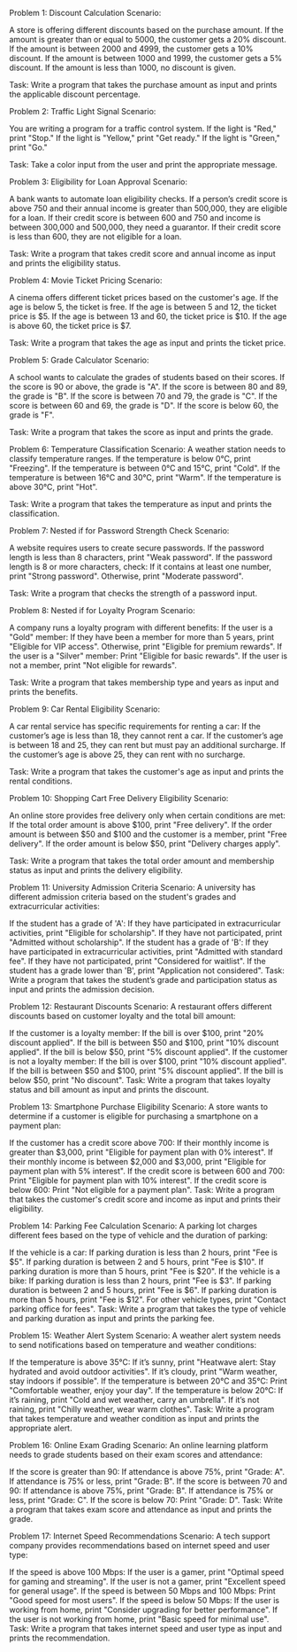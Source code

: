 Problem 1: Discount Calculation Scenario:

A store is offering different discounts based on the purchase amount.
If the amount is greater than or equal to 5000, the customer gets a 20% discount.
If the amount is between 2000 and 4999, the customer gets a 10% discount.
If the amount is between 1000 and 1999, the customer gets a 5% discount.
If the amount is less than 1000, no discount is given.

Task: Write a program that takes the purchase amount as input and prints the applicable discount percentage.

Problem 2: Traffic Light Signal Scenario:

You are writing a program for a traffic control system.
If the light is "Red," print "Stop."
If the light is "Yellow," print "Get ready."
If the light is "Green," print "Go."

Task: Take a color input from the user and print the appropriate message.

Problem 3: Eligibility for Loan Approval Scenario:

A bank wants to automate loan eligibility checks.
If a person’s credit score is above 750 and their annual income is greater than 500,000, they are eligible for a loan.
If their credit score is between 600 and 750 and income is between 300,000 and 500,000, they need a guarantor.
If their credit score is less than 600, they are not eligible for a loan.

Task: Write a program that takes credit score and annual income as input and prints the eligibility status.

Problem 4: Movie Ticket Pricing Scenario:

A cinema offers different ticket prices based on the customer's age.
If the age is below 5, the ticket is free.
If the age is between 5 and 12, the ticket price is $5.
If the age is between 13 and 60, the ticket price is $10.
If the age is above 60, the ticket price is $7.

Task: Write a program that takes the age as input and prints the ticket price.

Problem 5: Grade Calculator Scenario:

A school wants to calculate the grades of students based on their scores.
If the score is 90 or above, the grade is "A".
If the score is between 80 and 89, the grade is "B".
If the score is between 70 and 79, the grade is "C".
If the score is between 60 and 69, the grade is "D".
If the score is below 60, the grade is "F".

Task: Write a program that takes the score as input and prints the grade.

Problem 6: Temperature Classification Scenario: A weather station needs to classify temperature ranges.
If the temperature is below 0°C, print "Freezing".
If the temperature is between 0°C and 15°C, print "Cold".
If the temperature is between 16°C and 30°C, print "Warm".
If the temperature is above 30°C, print "Hot".

Task: Write a program that takes the temperature as input and prints the classification.

Problem 7: Nested if for Password Strength Check Scenario:

A website requires users to create secure passwords.
If the password length is less than 8 characters, print "Weak password".
If the password length is 8 or more characters, check:
If it contains at least one number, print "Strong password".
Otherwise, print "Moderate password".

Task: Write a program that checks the strength of a password input.

Problem 8: Nested if for Loyalty Program Scenario:

A company runs a loyalty program with different benefits:
If the user is a "Gold" member:
If they have been a member for more than 5 years, print "Eligible for VIP access".
Otherwise, print "Eligible for premium rewards".
If the user is a "Silver" member:
Print "Eligible for basic rewards".
If the user is not a member, print "Not eligible for rewards".

Task: Write a program that takes membership type and years as input and prints the benefits.

Problem 9: Car Rental Eligibility Scenario:

A car rental service has specific requirements for renting a car:
If the customer’s age is less than 18, they cannot rent a car.
If the customer’s age is between 18 and 25, they can rent but must pay an additional surcharge.
If the customer’s age is above 25, they can rent with no surcharge.

Task: Write a program that takes the customer's age as input and prints the rental conditions.

Problem 10: Shopping Cart Free Delivery Eligibility Scenario:

An online store provides free delivery only when certain conditions are met:
If the total order amount is above $100, print "Free delivery".
If the order amount is between $50 and $100 and the customer is a member, print "Free delivery".
If the order amount is below $50, print "Delivery charges apply".

Task: Write a program that takes the total order amount and membership status as input and prints the delivery eligibility.


Problem 11: University Admission Criteria
Scenario: A university has different admission criteria based on the student's grades and extracurricular activities:

If the student has a grade of 'A':
If they have participated in extracurricular activities, print "Eligible for scholarship".
If they have not participated, print "Admitted without scholarship".
If the student has a grade of 'B':
If they have participated in extracurricular activities, print "Admitted with standard fee".
If they have not participated, print "Considered for waitlist".
If the student has a grade lower than 'B', print "Application not considered".
Task: Write a program that takes the student’s grade and participation status as input and prints the admission decision.

Problem 12: Restaurant Discounts
Scenario: A restaurant offers different discounts based on customer loyalty and the total bill amount:

If the customer is a loyalty member:
If the bill is over $100, print "20% discount applied".
If the bill is between $50 and $100, print "10% discount applied".
If the bill is below $50, print "5% discount applied".
If the customer is not a loyalty member:
If the bill is over $100, print "10% discount applied".
If the bill is between $50 and $100, print "5% discount applied".
If the bill is below $50, print "No discount".
Task: Write a program that takes loyalty status and bill amount as input and prints the discount.

Problem 13: Smartphone Purchase Eligibility
Scenario: A store wants to determine if a customer is eligible for purchasing a smartphone on a payment plan:

If the customer has a credit score above 700:
If their monthly income is greater than $3,000, print "Eligible for payment plan with 0% interest".
If their monthly income is between $2,000 and $3,000, print "Eligible for payment plan with 5% interest".
If the credit score is between 600 and 700:
Print "Eligible for payment plan with 10% interest".
If the credit score is below 600:
Print "Not eligible for a payment plan".
Task: Write a program that takes the customer's credit score and income as input and prints their eligibility.

Problem 14: Parking Fee Calculation
Scenario: A parking lot charges different fees based on the type of vehicle and the duration of parking:

If the vehicle is a car:
If parking duration is less than 2 hours, print "Fee is $5".
If parking duration is between 2 and 5 hours, print "Fee is $10".
If parking duration is more than 5 hours, print "Fee is $20".
If the vehicle is a bike:
If parking duration is less than 2 hours, print "Fee is $3".
If parking duration is between 2 and 5 hours, print "Fee is $6".
If parking duration is more than 5 hours, print "Fee is $12".
For other vehicle types, print "Contact parking office for fees".
Task: Write a program that takes the type of vehicle and parking duration as input and prints the parking fee.

Problem 15: Weather Alert System
Scenario: A weather alert system needs to send notifications based on temperature and weather conditions:

If the temperature is above 35°C:
If it’s sunny, print "Heatwave alert: Stay hydrated and avoid outdoor activities".
If it’s cloudy, print "Warm weather, stay indoors if possible".
If the temperature is between 20°C and 35°C:
Print "Comfortable weather, enjoy your day".
If the temperature is below 20°C:
If it’s raining, print "Cold and wet weather, carry an umbrella".
If it’s not raining, print "Chilly weather, wear warm clothes".
Task: Write a program that takes temperature and weather condition as input and prints the appropriate alert.

Problem 16: Online Exam Grading
Scenario: An online learning platform needs to grade students based on their exam scores and attendance:

If the score is greater than 90:
If attendance is above 75%, print "Grade: A".
If attendance is 75% or less, print "Grade: B".
If the score is between 70 and 90:
If attendance is above 75%, print "Grade: B".
If attendance is 75% or less, print "Grade: C".
If the score is below 70:
Print "Grade: D".
Task: Write a program that takes exam score and attendance as input and prints the grade.

Problem 17: Internet Speed Recommendations
Scenario: A tech support company provides recommendations based on internet speed and user type:

If the speed is above 100 Mbps:
If the user is a gamer, print "Optimal speed for gaming and streaming".
If the user is not a gamer, print "Excellent speed for general usage".
If the speed is between 50 Mbps and 100 Mbps:
Print "Good speed for most users".
If the speed is below 50 Mbps:
If the user is working from home, print "Consider upgrading for better performance".
If the user is not working from home, print "Basic speed for minimal use".
Task: Write a program that takes internet speed and user type as input and prints the recommendation.